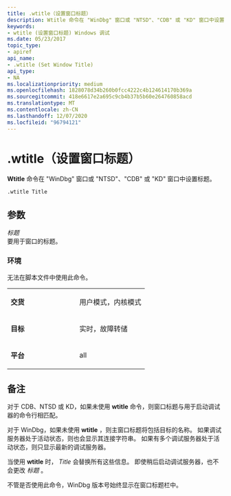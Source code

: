 ```yaml
---
title: .wtitle（设置窗口标题）
description: Wtitle 命令在 "WinDbg" 窗口或 "NTSD"、"CDB" 或 "KD" 窗口中设置标题。
keywords:
- wtitle (设置窗口标题) Windows 调试
ms.date: 05/23/2017
topic_type:
- apiref
api_name:
- .wtitle (Set Window Title)
api_type:
- NA
ms.localizationpriority: medium
ms.openlocfilehash: 1828078d34b260b0fcc4222c4b124614170b369a
ms.sourcegitcommit: 418e6617e2a695c9cb4b37b5b60e264760858acd
ms.translationtype: MT
ms.contentlocale: zh-CN
ms.lasthandoff: 12/07/2020
ms.locfileid: "96794121"
---
```

# <a name="wtitle-set-window-title"></a>.wtitle（设置窗口标题）


**Wtitle** 命令在 "WinDbg" 窗口或 "NTSD"、"CDB" 或 "KD" 窗口中设置标题。

```dbgcmd
.wtitle Title 
```

## <a name="span-idddk_meta_set_window_title_dbgspanspan-idddk_meta_set_window_title_dbgspanparameters"></a><span id="ddk_meta_set_window_title_dbg"></span><span id="DDK_META_SET_WINDOW_TITLE_DBG"></span>参数


<span id="_______Title______"></span><span id="_______title______"></span><span id="_______TITLE______"></span>*标题*   
要用于窗口的标题。

### <a name="span-idenvironmentspanspan-idenvironmentspanspan-idenvironmentspanenvironment"></a><span id="Environment"></span><span id="environment"></span><span id="ENVIRONMENT"></span>环境

无法在脚本文件中使用此命令。

<table>
<colgroup>
<col width="50%" />
<col width="50%" />
</colgroup>
<tbody>
<tr class="odd">
<td align="left"><p><strong>交货</strong></p></td>
<td align="left"><p>用户模式，内核模式</p></td>
</tr>
<tr class="even">
<td align="left"><p><strong>目标</strong></p></td>
<td align="left"><p>实时，故障转储</p></td>
</tr>
<tr class="odd">
<td align="left"><p><strong>平台</strong></p></td>
<td align="left"><p>all</p></td>
</tr>
</tbody>
</table>

 

<a name="remarks"></a>备注
-------

对于 CDB、NTSD 或 KD，如果未使用 **wtitle** 命令，则窗口标题与用于启动调试器的命令行相匹配。

对于 WinDbg，如果未使用 **wtitle** ，则主窗口标题将包括目标的名称。 如果调试服务器处于活动状态，则也会显示其连接字符串。 如果有多个调试服务器处于活动状态，则只显示最新的调试服务器。

当使用 **wtitle** 时， *Title* 会替换所有这些信息。 即使稍后启动调试服务器，也不会更改 *标题* 。

不管是否使用此命令，WinDbg 版本号始终显示在窗口标题栏中。

 

 





